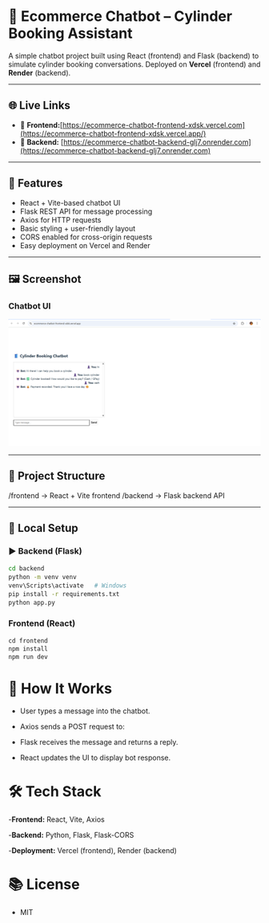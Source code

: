 # 🤖 Ecommerce Chatbot – Cylinder Booking Assistant

A simple chatbot project built using React (frontend) and Flask (backend) to simulate cylinder booking conversations. Deployed on **Vercel** (frontend) and **Render** (backend).

---

## 🌐 Live Links

- 🔸 **Frontend:**[https://ecommerce-chatbot-frontend-xdsk.vercel.com](https://ecommerce-chatbot-frontend-xdsk.vercel.app/)
- 🔸 **Backend:** [https://ecommerce-chatbot-backend-glj7.onrender.com](https://ecommerce-chatbot-backend-glj7.onrender.com)

---

## 🧠 Features

- React + Vite-based chatbot UI
- Flask REST API for message processing
- Axios for HTTP requests
- Basic styling + user-friendly layout
- CORS enabled for cross-origin requests
- Easy deployment on Vercel and Render

---

## 🖼️ Screenshot

### Chatbot UI
![Frontend Screenshot](./public/images/screenshot.png)

---

## 📁 Project Structure
/frontend → React + Vite frontend
/backend → Flask backend API


---

## 🚀 Local Setup

### ▶️ Backend (Flask)

```bash
cd backend
python -m venv venv
venv\Scripts\activate   # Windows
pip install -r requirements.txt
python app.py
 ```
 
 ### Frontend (React)
```
cd frontend
npm install
npm run dev
```

# 📝 How It Works
- User types a message into the chatbot.

- Axios sends a POST request to:

- Flask receives the message and returns a reply.

- React updates the UI to display bot response.

# 🛠️ Tech Stack
-**Frontend:** React, Vite, Axios

-**Backend:** Python, Flask, Flask-CORS

-**Deployment:** Vercel (frontend), Render (backend)

# 📚 License

- MIT
